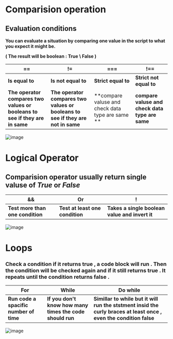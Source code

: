 # Comparision operation 
## Evaluation conditions 

**You can evaluate a situation by comparing one value in the script to what you expect it might be.**

**( The result will be boolean : True \ False )**


| == | != | === |!==
|-------------------------------------------------|------------| -----------------------------|-----------------------------|
| **Is equal to** | **Is not equal to** | **Strict equal to** |**Strict not equal to** |
 |**The operator compares two values or booleans to see if they are in same** |**The operator compares two values or booleans to see if they are not in same** | **compare valuse and check data type are same ** | **compare valuse and check data type are same** |

![image](https://codeahoy.com/assets/images/==-vs-===-in-Javascript.png)



 # Logical Operator

## Comparision operator usually return single valuse of  *True* or *False*

|**&&** | **Or** |**!** |
|-------------------| ----------------- | ----------|
|**Test more than one condition**| **Test at least one condition**| **Takes a single boolean value and invert it** |

![image](https://cdn.educba.com/academy/wp-content/uploads/2020/01/Logical-Operators-in-C-1.jpg)

# Loops 
### Check a condition if it returns true , a code block will run . Then the condition will be checked again and if it still returns true . It repeats until the condition returns false . 
 
 | **For** | **While** | **Do while** |
 | ----------------------------- | ------------------- | -----------------|
 | **Run code a spacific number of time** | **If you don't know how many times the code should run** | **Simillar to while but it will run the ststment insid the curly braces at least once , even the condition false** |

![image](https://image.shutterstock.com/image-vector/loop-logo-vector-ribbon-lettering-260nw-1425991553.jpg)
